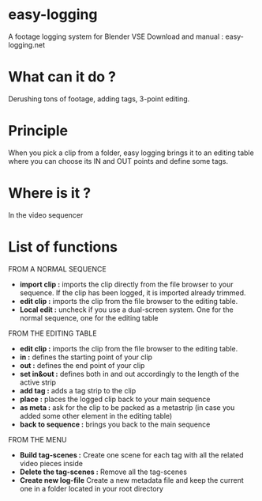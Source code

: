 # easy-logging
A footage logging system for Blender VSE
Download and manual : easy-logging.net
# What can it do ?
Derushing tons of footage, adding tags, 3-point editing.
# Principle
When you pick a clip from a folder, easy logging brings it to an editing table where you can choose its IN and OUT points and define some tags.
# Where is it ?
In the video sequencer
# List of functions
FROM A NORMAL SEQUENCE
- <b>import clip :</b> imports the clip directly from the file browser to your sequence. If the clip has been logged, it is imported already trimmed.
- <b>edit clip :</b> imports the clip from the file browser to the editing table.
- <b>Local edit :</b> uncheck if you use a dual-screen system. One for the normal sequence, one for the editing table

FROM THE EDITING TABLE
- <b>edit clip :</b> imports the clip from the file browser to the editing table.
- <b>in :</b> defines the starting point of your clip
- <b>out :</b> defines the end point of your clip
- <b>set in&out :</b> defines both in and out accordingly to the length of the active strip
- <b>add tag :</b> adds a tag strip to the clip
- <b>place :</b> places the logged clip back to your main sequence
- <b>as meta :</b> ask for the clip to be packed as a metastrip (in case you added some other element in the editing table)
- <b>back to sequence :</b> brings you back to the main sequence

FROM THE MENU
- <b>Build tag-scenes :</b> Create one scene for each tag with all the related video pieces inside
- <b>Delete the tag-scenes :</b> Remove all the tag-scenes
- <b>Create new log-file</b> Create a new metadata file and keep the current one in a folder located in your root directory

